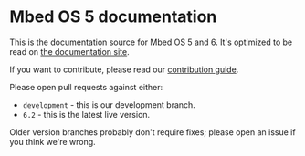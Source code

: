 # Mbed OS 5 documentation

This is the documentation source for Mbed OS 5 and 6. It's optimized to be read on [the documentation site](https://os.mbed.com/docs/latest/).

If you want to contribute, please read our [contribution guide](https://os.mbed.com/docs/latest/contributing/index.html).

Please open pull requests against either:

- `development` - this is our development branch.
- `6.2` - this is the latest live version.

Older version branches probably don't require fixes; please open an issue if you think we're wrong.
